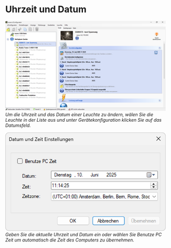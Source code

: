# Uhrzeit und Datum

![uhrzeit-und-datum](uhrzeit-und-datum-1.png)
*Um die Uhrzeit und das Datum einer Leuchte zu ändern, wälen Sie die Leuchte in der Liste aus und unter Gerätekonfiguration klicken Sie auf das Datumsfeld.*

![uhrzeit-und-datum](uhrzeit-und-datum-2.png)
*Geben Sie die aktuelle Uhrzeit und Datum ein oder wählen Sie Benutze PC Zeit um automatisch die Zeit des Computers zu übernehmen.*